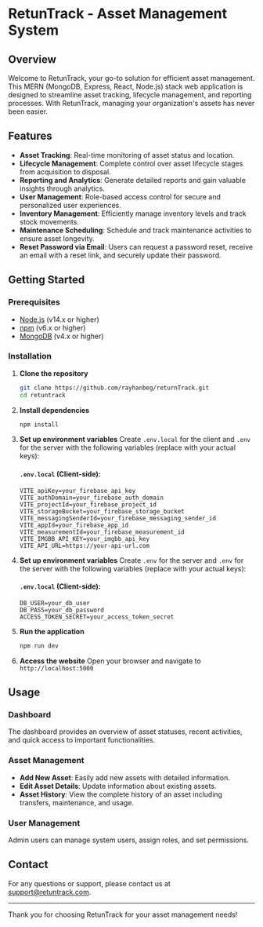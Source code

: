 # RetunTrack - Asset Management System

## Overview
Welcome to RetunTrack, your go-to solution for efficient asset management. This MERN (MongoDB, Express, React, Node.js) stack web application is designed to streamline asset tracking, lifecycle management, and reporting processes. With RetunTrack, managing your organization's assets has never been easier.

## Features
- **Asset Tracking**: Real-time monitoring of asset status and location.
- **Lifecycle Management**: Complete control over asset lifecycle stages from acquisition to disposal.
- **Reporting and Analytics**: Generate detailed reports and gain valuable insights through analytics.
- **User Management**: Role-based access control for secure and personalized user experiences.
- **Inventory Management**: Efficiently manage inventory levels and track stock movements.
- **Maintenance Scheduling**: Schedule and track maintenance activities to ensure asset longevity.
- **Reset Password via Email**: Users can request a password reset, receive an email with a reset link, and securely update their password.


## Getting Started

### Prerequisites
- [Node.js](https://nodejs.org/) (v14.x or higher)
- [npm](https://www.npmjs.com/) (v6.x or higher)
- [MongoDB](https://www.mongodb.com/) (v4.x or higher)

### Installation
1. **Clone the repository**
    ```bash
    git clone https://github.com/rayhanbeg/returnTrack.git
    cd retuntrack
    ```

2. **Install dependencies**
    ```bash
    npm install
    ```

3. **Set up environment variables**
   Create `.env.local` for the client and `.env` for the server with the following variables (replace with your actual keys):

   #### `.env.local` (Client-side):
   ```plaintext
   VITE_apiKey=your_firebase_api_key
   VITE_authDomain=your_firebase_auth_domain
   VITE_projectId=your_firebase_project_id
   VITE_storageBucket=your_firebase_storage_bucket
   VITE_messagingSenderId=your_firebase_messaging_sender_id
   VITE_appId=your_firebase_app_id
   VITE_measurementId=your_firebase_measurement_id
   VITE_IMGBB_API_KEY=your_imgbb_api_key
   VITE_API_URL=https://your-api-url.com
    ```
4. **Set up environment variables**
   Create `.env` for the server and `.env` for the server with the following variables (replace with your actual keys):

   #### `.env.local` (Client-side):
   ```plaintext
   DB_USER=your_db_user
   DB_PASS=your_db_password
   ACCESS_TOKEN_SECRET=your_access_token_secret
    ```

4. **Run the application**
    ```bash
    npm run dev
    ```

5. **Access the website**
    Open your browser and navigate to `http://localhost:5000`

## Usage

### Dashboard
The dashboard provides an overview of asset statuses, recent activities, and quick access to important functionalities.

### Asset Management
- **Add New Asset**: Easily add new assets with detailed information.
- **Edit Asset Details**: Update information about existing assets.
- **Asset History**: View the complete history of an asset including transfers, maintenance, and usage.


### User Management
Admin users can manage system users, assign roles, and set permissions.


## Contact
For any questions or support, please contact us at [support@retuntrack.com](mailto:support@retuntrack.com).

---

Thank you for choosing RetunTrack for your asset management needs!
